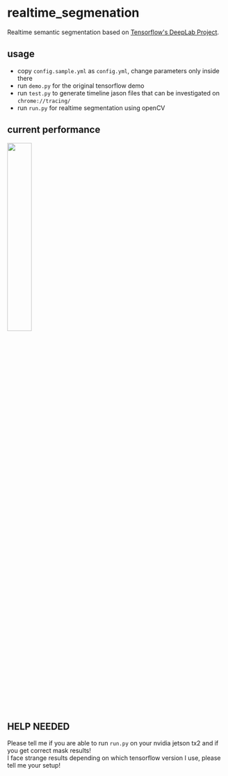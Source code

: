 # realtime_segmenation
Realtime semantic segmentation based on [Tensorflow's DeepLab Project](https://github.com/tensorflow/models/tree/master/research/deeplab).

## usage
- copy `config.sample.yml` as `config.yml`, change parameters only inside there
- run `demo.py` for the original tensorflow demo
- run `test.py` to generate timeline jason files that can be investigated on `chrome://tracing/`
- run `run.py` for realtime segmentation using openCV

## current performance
<img src="test_images/seg_demo.gif" width="33.3%">

## HELP NEEDED
Please tell me if you are able to run `run.py` on your nvidia jetson tx2 and if you get correct mask results!
<br />
I face strange results depending on which tensorflow version I use, please tell me your setup!
